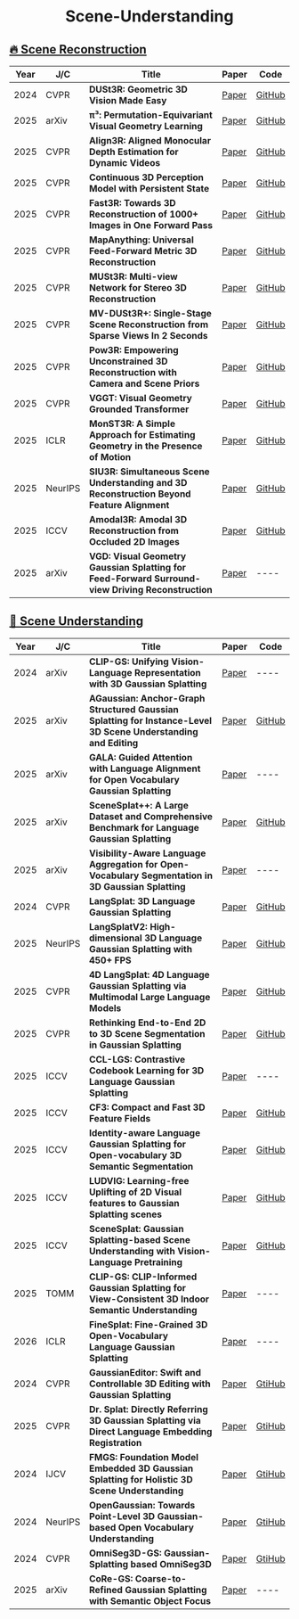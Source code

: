 <h1 align="center">
  <b>Scene-Understanding </b>
</h1>



## [🔥 Scene Reconstruction](#scene-reconstruction)  


| Year | J/C | Title | Paper | Code |
|------|-----------|-------|-------|------|
| 2024 | CVPR | **DUSt3R: Geometric 3D Vision Made Easy** | [Paper](https://openaccess.thecvf.com/content/CVPR2024/html/Wang_DUSt3R_Geometric_3D_Vision_Made_Easy_CVPR_2024_paper.html) | [GitHub](https://github.com/naver/dust3r) |
| 2025 | arXiv | **π³: Permutation-Equivariant Visual Geometry Learning** | [Paper](https://arxiv.org/abs/2507.13347) | [GitHub](https://github.com/yyfz/Pi3) |
| 2025 | CVPR | **Align3R: Aligned Monocular Depth Estimation for Dynamic Videos** | [Paper](https://arxiv.org/abs/2412.03079) | [GitHub](https://github.com/jiah-cloud/Align3R) |
| 2025 | CVPR | **Continuous 3D Perception Model with Persistent State** | [Paper](https://arxiv.org/pdf/2501.12387) | [GitHub](https://github.com/CUT3R/CUT3R) |
| 2025 | CVPR | **Fast3R: Towards 3D Reconstruction of 1000+ Images in One Forward Pass** | [Paper](https://arxiv.org/abs/2501.13928) | [GitHub](https://github.com/facebookresearch/fast3r) |
| 2025 | CVPR | **MapAnything: Universal Feed-Forward Metric 3D Reconstruction** | [Paper](https://arxiv.org/abs/2509.13414) | [GitHub](https://github.com/facebookresearch/map-anything) |
| 2025 | CVPR | **MUSt3R: Multi-view Network for Stereo 3D Reconstruction** | [Paper](https://openaccess.thecvf.com/content/CVPR2025/html/Cabon_MUSt3R_Multi-view_Network_for_Stereo_3D_Reconstruction_CVPR_2025_paper.html) | [GitHub](https://github.com/naver/must3r) |
| 2025 | CVPR | **MV-DUSt3R+: Single-Stage Scene Reconstruction from Sparse Views In 2 Seconds** | [Paper](https://arxiv.org/abs/2412.06974) | [GitHub](https://github.com/facebookresearch/mvdust3r) |
| 2025 | CVPR | **Pow3R: Empowering Unconstrained 3D  Reconstruction with Camera and Scene Priors** | [Paper](https://openaccess.thecvf.com/content/CVPR2025/papers/Jang_Pow3R_Empowering_Unconstrained_3D_Reconstruction_with_Camera_and_Scene_Priors_CVPR_2025_paper.pdf#:~:text=In%20this%20paper%2C%20we%20introduce%20Pow3R%2C%20a%20new,sparse%20or%20dense%20depth%2C%20or%20relative%20camera%20poses.) | [GitHub](https://github.com/naver/pow3r) |
| 2025 | CVPR | **VGGT: Visual Geometry Grounded Transformer** | [Paper](https://arxiv.org/abs/2503.11651) | [GitHub](https://github.com/facebookresearch/vggt) |
| 2025 | ICLR | **MonST3R: A Simple Approach for Estimating Geometry in the Presence of Motion** | [Paper](https://monst3r-project.github.io/files/monst3r_paper.pdf) | [GitHub](https://github.com/Junyi42/monst3r) |
| 2025 | NeurIPS | **SIU3R: Simultaneous Scene Understanding and 3D Reconstruction Beyond Feature Alignment** | [Paper](https://arxiv.org/abs/2507.02705) | [GitHub](https://github.com/WU-CVGL/SIU3R) |
| 2025 | ICCV | **Amodal3R: Amodal 3D Reconstruction from Occluded 2D Images** | [Paper](https://arxiv.org/pdf/2503.13439) | [GitHub](https://github.com/Sm0kyWu/Amodal3R) |
| 2025 | arXiv | **VGD: Visual Geometry Gaussian Splatting for Feed-Forward Surround-view Driving Reconstruction** | [Paper](https://arxiv.org/pdf/2510.19578) | ---- |








## [🚀 Scene Understanding](#scene-understanding)  


| Year | J/C | Title | Paper | Code |
|------|-----------|-------|-------|------|
| 2024 | arXiv | **CLIP-GS: Unifying Vision-Language Representation with 3D Gaussian Splatting** | [Paper](https://arxiv.org/pdf/2412.19142) | ---- |
| 2025 | arXiv | **AGaussian: Anchor-Graph Structured Gaussian Splatting for Instance-Level 3D Scene Understanding and Editing** | [Paper](https://arxiv.org/pdf/2508.01740) | [GitHub](https://github.com/DyllanElliia/AGaussian) |
| 2025 | arXiv | **GALA: Guided Attention with Language Alignment for Open Vocabulary Gaussian Splatting** | [Paper](https://arxiv.org/pdf/2508.14278) | ---- |
| 2025 | arXiv | **SceneSplat++: A Large Dataset and Comprehensive   Benchmark for Language Gaussian Splatting** | [Paper](https://arxiv.org/pdf/2506.08710) | [GitHub](https://github.com/unique1i/SceneSplat_Benchmark) |
| 2025 | arXiv | **Visibility-Aware Language Aggregation for Open-Vocabulary Segmentation in 3D Gaussian Splatting** | [Paper](https://arxiv.org/abs/2509.05515) | ---- |
| 2024 | CVPR | **LangSplat: 3D Language Gaussian Splatting** | [Paper](https://arxiv.org/pdf/2312.16084) | [GitHub](https://github.com/minghanqin/LangSplat) |
| 2025 | NeurIPS | **LangSplatV2: High-dimensional 3D Language Gaussian Splatting with 450+ FPS** | [Paper](https://arxiv.org/pdf/2507.07136) | [GitHub](https://github.com/ZhaoYujie2002/LangSplatV2) |
| 2025 | CVPR | **4D LangSplat: 4D Language Gaussian Splatting via Multimodal Large Language Models** | [Paper](https://arxiv.org/pdf/2503.10437) | [GitHub](https://github.com/zrporz/4DLangSplat) |
| 2025 | CVPR | **Rethinking End-to-End 2D to 3D Scene Segmentation in Gaussian Splatting** | [Paper](https://openaccess.thecvf.com/content/CVPR2025/papers/Zhu_Rethinking_End-to-End_2D_to_3D_Scene_Segmentation_in_Gaussian_Splatting_CVPR_2025_paper.pdf) | [GitHub](https://github.com/Runsong123/Unified-Lift) |
| 2025 | ICCV | **CCL-LGS: Contrastive Codebook Learning for 3D Language Gaussian Splatting** | [Paper](https://arxiv.org/pdf/2505.20469) | ---- |
| 2025 | ICCV | **CF3: Compact and Fast 3D Feature Fields** | [Paper](https://arxiv.org/pdf/2508.05254) | [GitHub](https://github.com/SNU-VGILab/CF3) |
| 2025 | ICCV | **Identity-aware Language Gaussian Splatting for Open-vocabulary 3D Semantic Segmentation** | [Paper](https://openaccess.thecvf.com/content/ICCV2025/papers/Jang_Identity-aware_Language_Gaussian_Splatting_for_Open-vocabulary_3D_Semantic_Segmentation_ICCV_2025_paper.pdf) | [GitHub](https://github.com/DCVL-3D/ILGS_release) |
| 2025 | ICCV | **LUDVIG: Learning-free Uplifting of 2D Visual features to Gaussian Splatting scenes** | [Paper](https://arxiv.org/pdf/2410.14462) | [GitHub](https://github.com/naver/ludvig) |
| 2025 | ICCV | **SceneSplat: Gaussian Splatting-based Scene Understanding with Vision-Language Pretraining** | [Paper](https://arxiv.org/pdf/2503.18052) | [GitHub](https://github.com/unique1i/SceneSplat) |
| 2025 | TOMM | **CLIP-GS: CLIP-Informed Gaussian Splatting for View-Consistent 3D Indoor Semantic Understanding** | [Paper](https://dl.acm.org/doi/pdf/10.1145/3746284) | ---- |
| 2026 | ICLR | **FineSplat: Fine-Grained 3D Open-Vocabulary Language Gaussian Splatting** | [Paper](https://openreview.net/pdf?id=y72GwPF8YO) | ---- |
| 2024 | CVPR | **GaussianEditor: Swift and Controllable 3D Editing with Gaussian Splatting** | [Paper](https://openaccess.thecvf.com/content/CVPR2024/papers/Chen_GaussianEditor_Swift_and_Controllable_3D_Editing_with_Gaussian_Splatting_CVPR_2024_paper.pdf) | [GtiHub](https://github.com/buaacyw/GaussianEditor) |
| 2025 | CVPR | **Dr. Splat: Directly Referring 3D Gaussian Splatting via Direct Language Embedding Registration** | [Paper](https://openaccess.thecvf.com/content/CVPR2025/papers/Jun-Seong_Dr._Splat_Directly_Referring_3D_Gaussian_Splatting_via_Direct_Language_CVPR_2025_paper.pdf) | [GtiHub](https://github.com/kaist-ami/Dr-Splat) |
| 2024 | IJCV | **FMGS: Foundation Model Embedded 3D Gaussian Splatting for Holistic 3D Scene Understanding** | [Paper](https://arxiv.org/pdf/2401.01970) | [GtiHub](https://github.com/google-research/foundation-model-embedded-3dgs) |
| 2024 | NeurIPS | **OpenGaussian: Towards Point-Level 3D Gaussian-based Open Vocabulary Understanding** | [Paper](https://proceedings.neurips.cc/paper_files/paper/2024/file/21f7b745f73ce0d1f9bcea7f40b1388e-Paper-Conference.pdf) | [GtiHub](https://github.com/yanmin-wu/OpenGaussian) |
| 2024 | CVPR | **OmniSeg3D-GS: Gaussian-Splatting based OmniSeg3D** | [Paper](https://arxiv.org/pdf/2311.11666) | [GtiHub](https://github.com/OceanYing/OmniSeg3D-GS) |OmniSeg3D
| 2025 | arXiv | **CoRe-GS: Coarse-to-Refined Gaussian Splatting with Semantic Object Focus** | [Paper](https://arxiv.org/pdf/2509.04859) | ---- |

